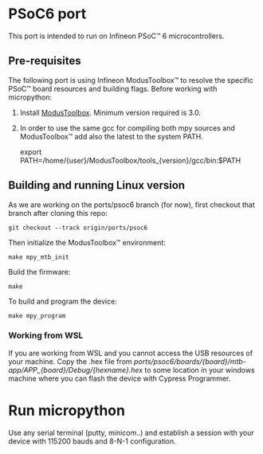 # PSoC6 port

This port is intended to run on Infineon PSoC™ 6 microcontrollers.

## Pre-requisites
 
The following port is using Infineon ModusToolbox™ to resolve the specific PSoC™ board resources and building flags. Before working with micropython:

1. Install [ModusToolbox](https://www.infineon.com/cms/en/design-support/tools/sdk/modustoolbox-software/). Minimum version required is 3.0.

2. In order to use the same gcc for compiling both mpy sources and ModusToolbox™ add also the latest to the system PATH.

    export PATH=/home/{user}/ModusToolbox/tools_{version}/gcc/bin:$PATH

## Building and running Linux version

As we are working on the ports/psoc6 branch (for now), first checkout that branch after cloning this repo:

    git checkout --track origin/ports/psoc6

Then initialize the ModusToolbox™ environment: 

    make mpy_mtb_init

Build the firmware:

    make

To build and program the device:

    make mpy_program

### Working from WSL

If you are working from WSL and you cannot access the USB resources of your machine. Copy the .hex file from *ports/psoc6/boards/{board}/mtb-app/APP_{board}/Debug/{hexname}.hex* to some location in your windows machine where you can flash the device with Cypress Programmer. 

# Run micropython

Use any serial terminal (putty, minicom..) and establish a session with your device with 115200 bauds and 8-N-1 configuration. 
